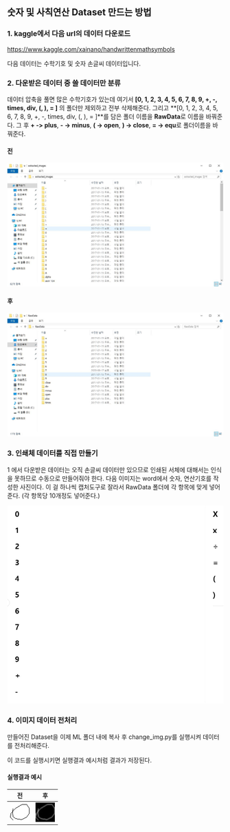 ## 숫자 및 사칙연산 Dataset 만드는 방법



### 1. kaggle에서 다음 url의 데이터 다운로드

https://www.kaggle.com/xainano/handwrittenmathsymbols

다음 데이터는 수학기호 및 숫자 손글씨 데이터입니다.



### 2. 다운받은 데이터 중 쓸 데이터만 분류

데이터 압축을 풀면 많은 수학기호가 있는데 여기서 **[0, 1, 2, 3, 4, 5, 6, 7, 8, 9, +, -, times, div, (, ), = ]** 의 폴더만 제외하고 전부 삭제해준다. 그리고 **[0, 1, 2, 3, 4, 5, 6, 7, 8, 9, +, -, times, div, (, ), = ]**를 담은 폴더 이름을 **RawData**로 이름을 바꿔준다. 그 후 **+ -> plus**, **- -> minus**, **( -> open**, **) -> close**, **= -> equ**로 폴더이름을 바꿔준다.

#### 전
![before](./img/before.JPG)
#### 후
![after](./img/after.JPG)


### 3. 인쇄체 데이터를 직접 만들기

1 에서 다운받은 데이터는 오직 손글씨 데이터만 있으므로 인쇄된 서체에 대해서는 인식을 못하므로 수동으로 만들어줘야 한다. 다음 이미지는 word에서 숫자, 연산기호를 작성한 사진이다. 이 걸 하나씩 캡처도구로 잘라서 RawData 폴더에 각 항목에 맞게 넣어준다. (각 항목당 10개정도 넣어준다.)

![print](./img/print.JPG)



### 4. 이미지 데이터 전처리

만들어진 Dataset을 이제 ML 폴더 내에 복사 후 change_img.py를 실행시켜 데이터를 전처리해준다.

이 코드를 실행시키면 실행결과 예시처럼 결과가 저장된다.

#### 실행결과 예시

|                   전                    |                  후                   |
| :-------------------------------------: | :-----------------------------------: |
| ![beforechange](./img/beforechange.JPG) | ![afterchange](./img/afterchange.JPG) |

